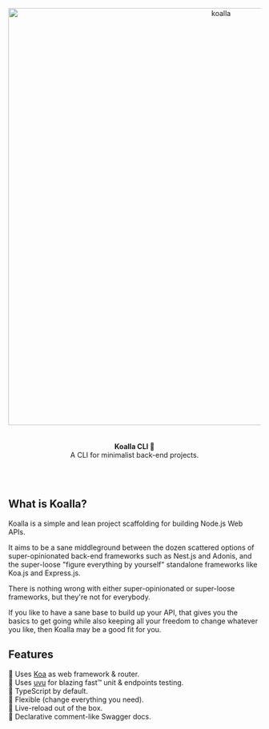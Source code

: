 <p align="center">
  <img width="834" alt="koalla" src="https://user-images.githubusercontent.com/1953194/235337240-2bafcfcf-05a3-4b3d-9524-2d762cf74d50.png">
  <br><br><br>
  <b>Koalla CLI 🐨</b>
  <br>
   A CLI for minimalist back-end projects.
</p>
<br><br>

## What is Koalla?

Koalla is a simple and lean project scaffolding for building Node.js Web APIs.

It aims to be a sane middleground between the dozen scattered options of super-opinionated back-end frameworks such as Nest.js and Adonis, and the super-loose "figure everything by yourself" standalone frameworks like Koa.js and Express.js.

There is nothing wrong with either super-opinionated or super-loose frameworks, but they're not for everybody.

If you like to have a sane base to build up your API, that gives you the basics to get going while also keeping all your freedom to change whatever you like, then Koalla may be a good fit for you.

## Features
🌿 Uses [Koa](https://koajs.com/) as web framework & router.<br>
🌿 Uses [uvu](https://github.com/lukeed/uvu) for blazing fast™  unit & endpoints testing.<br>
🌿 TypeScript by default.<br>
🌿 Flexible (change everything you need).<br>
🌿 Live-reload out of the box.<br>
🌿 Declarative comment-like Swagger docs. <br>
